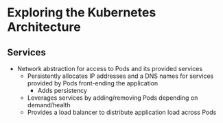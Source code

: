 # Exploring the Kubernetes Architecture

## Services
- Network abstraction for access to Pods and its provided services
    - Persistently allocates IP addresses and a DNS names for services provided by Pods front-ending the application
        - Adds persistency
    - Leverages services by adding/removing Pods depending on demand/health
    - Provides a load balancer to distribute application load across Pods